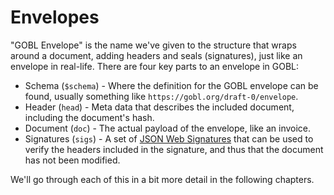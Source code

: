 # Envelopes

"GOBL Envelope" is the name we've given to the structure that wraps around a document, adding headers and seals (signatures), just like an envelope in real-life. There are four key parts to an envelope in GOBL:

* Schema (`$schema`) - Where the definition for the GOBL envelope can be found, usually something like `https://gobl.org/draft-0/envelope`.
* Header (`head`) - Meta data that describes the included document, including the document's hash.
* Document (`doc`) - The actual payload of the envelope, like an invoice.
* Signatures (`sigs`) -  A set of [JSON Web Signatures](https://en.wikipedia.org/wiki/JSON\_Web\_Signature) that can be used to verify the headers included in the signature, and thus that the document has not been modified.

We'll go through each of this in a bit more detail in the following chapters.
